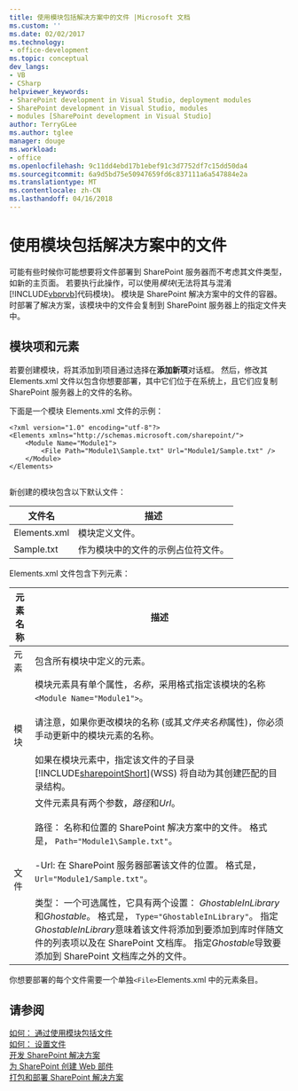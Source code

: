 ```yaml
---
title: 使用模块包括解决方案中的文件 |Microsoft 文档
ms.custom: ''
ms.date: 02/02/2017
ms.technology:
- office-development
ms.topic: conceptual
dev_langs:
- VB
- CSharp
helpviewer_keywords:
- SharePoint development in Visual Studio, deployment modules
- SharePoint development in Visual Studio, modules
- modules [SharePoint development in Visual Studio]
author: TerryGLee
ms.author: tglee
manager: douge
ms.workload:
- office
ms.openlocfilehash: 9c11dd4ebd17b1ebef91c3d7752df7c15dd50da4
ms.sourcegitcommit: 6a9d5bd75e50947659fd6c837111a6a547884e2a
ms.translationtype: MT
ms.contentlocale: zh-CN
ms.lasthandoff: 04/16/2018
---
```

# <a name="using-modules-to-include-files-in-the-solution"></a>使用模块包括解决方案中的文件
  可能有些时候你可能想要将文件部署到 SharePoint 服务器而不考虑其文件类型，如新的主页面。 若要执行此操作，可以使用*模块*(无法将其与混淆[!INCLUDE[vbprvb](../sharepoint/includes/vbprvb-md.md)]代码模块)。 模块是 SharePoint 解决方案中的文件的容器。 时部署了解决方案，该模块中的文件会复制到 SharePoint 服务器上的指定文件夹中。  
  
## <a name="module-items-and-elements"></a>模块项和元素  
 若要创建模块，将其添加到项目通过选择在**添加新项**对话框。 然后，修改其 Elements.xml 文件以包含你想要部署，其中它们位于在系统上，且它们应复制 SharePoint 服务器上的文件的名称。  
  
 下面是一个模块 Elements.xml 文件的示例：  
  
```  
<?xml version="1.0" encoding="utf-8"?>  
<Elements xmlns="http://schemas.microsoft.com/sharepoint/">  
    <Module Name="Module1">  
        <File Path="Module1\Sample.txt" Url="Module1/Sample.txt" />  
    </Module>  
</Elements>  
  
```  
  
 新创建的模块包含以下默认文件：  
  
|文件名|描述|  
|---------------|-----------------|  
|Elements.xml|模块定义文件。|  
|Sample.txt|作为模块中的文件的示例占位符文件。|  
  
 Elements.xml 文件包含下列元素：  
  
|元素名称|描述|  
|------------------|-----------------|  
|元素|包含所有模块中定义的元素。|  
|模块|模块元素具有单个属性，*名称*，采用格式指定该模块的名称`<Module Name="Module1">`。<br /><br /> 请注意，如果你更改模块的名称 (或其*文件夹名称*属性)，你必须手动更新中的模块元素的名称。<br /><br /> 如果在模块元素中，指定该文件的子目录[!INCLUDE[sharepointShort](../sharepoint/includes/sharepointshort-md.md)](WSS) 将自动为其创建匹配的目录结构。|  
|文件|文件元素具有两个参数，*路径*和*Url*。<br /><br /> 路径： 名称和位置的 SharePoint 解决方案中的文件。 格式是， `Path="Module1\Sample.txt"`。<br /><br /> -Url: 在 SharePoint 服务器部署该文件的位置。 格式是， `Url="Module1/Sample.txt"`。<br /><br /> 类型： 一个可选属性，它具有两个设置： *GhostableInLibrary*和*Ghostable*。 格式是， `Type="GhostableInLibrary"`。 指定*GhostableInLibrary*意味着该文件将添加到要添加到库时伴随文件的列表项以及在 SharePoint 文档库。 指定*Ghostable*导致要添加到 SharePoint 文档库之外的文件。|  
  
 你想要部署的每个文件需要一个单独`<File>`Elements.xml 中的元素条目。  
  
## <a name="see-also"></a>请参阅  
 [如何： 通过使用模块包括文件](../sharepoint/how-to-include-files-by-using-a-module.md)   
 [如何： 设置文件](http://go.microsoft.com/fwlink/?LinkID=144271)   
 [开发 SharePoint 解决方案](../sharepoint/developing-sharepoint-solutions.md)   
 [为 SharePoint 创建 Web 部件](../sharepoint/creating-web-parts-for-sharepoint.md)   
 [打包和部署 SharePoint 解决方案](../sharepoint/packaging-and-deploying-sharepoint-solutions.md)  
  
  
